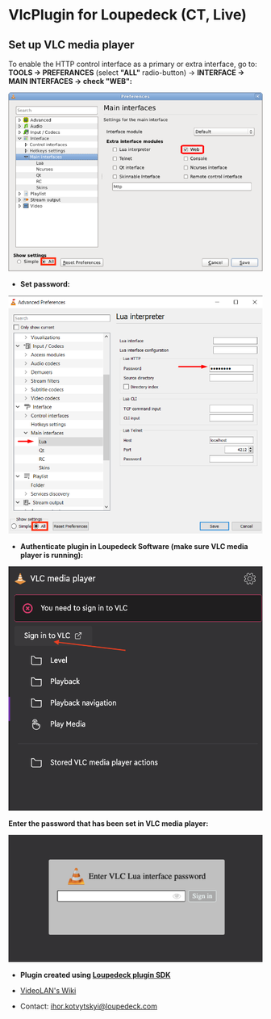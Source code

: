 # VlcPlugin for Loupedeck (CT, Live)

## Set up VLC media player
To enable the HTTP control interface as a primary or extra interface, go to: **TOOLS → PREFERANCES** (select **"ALL"** radio-button) → **INTERFACE → MAIN INTERFACES → check "WEB":**

<img src="https://github.com/Igor-Kotv/VlcPlugin/blob/master/EnableWeb.png" />

- **Set password:**

<img src="https://github.com/Igor-Kotv/VlcPlugin/blob/master/SetPasswordUpdated.png" />

- **Authenticate plugin in Loupedeck Software (make sure VLC media player is running):**
  
<img src="https://github.com/Igor-Kotv/VlcPlugin/blob/master/authenticateVLCPlugin.png" />

**Enter the password that has been set in VLC media player:**

<img src="https://github.com/Igor-Kotv/VlcPlugin/blob/master/authenticateVLCPluginBrowser.png" />

- **Plugin created using <a href="https://github.com/Loupedeck/LoupedeckPluginSdk4/wiki">Loupedeck plugin SDK</a>**<br/>

- <a href="https://wiki.videolan.org/VLC_media_player/">VideoLAN's Wiki</a>

- Contact: ihor.kotvytskyi@loupedeck.com

